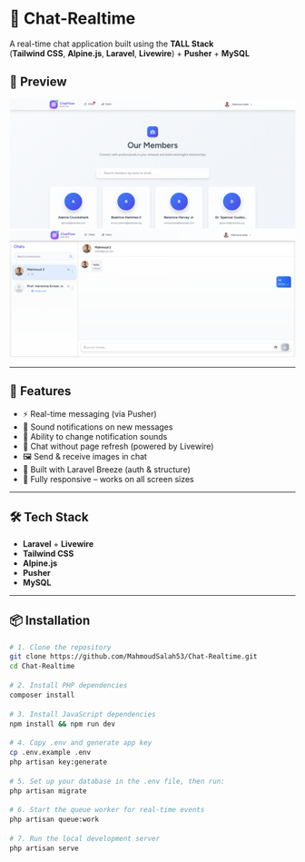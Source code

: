 # 💬 Chat-Realtime

A real-time chat application built using the **TALL Stack**  
(**Tailwind CSS**, **Alpine.js**, **Laravel**, **Livewire**) + **Pusher** + **MySQL**

## 📸 Preview

![Chat Screenshot 1](screenshots/chat1.png)
![Chat Screenshot 2](screenshots/chat2.png)

---

## 🚀 Features

- ⚡ Real-time messaging (via Pusher)
- 🔔 Sound notifications on new messages
- 🎵 Ability to change notification sounds
- 💬 Chat without page refresh (powered by Livewire)
- 🖼️ Send & receive images in chat
- 🧩 Built with Laravel Breeze (auth & structure)
- 📱 Fully responsive – works on all screen sizes

---

## 🛠️ Tech Stack

- **Laravel** + **Livewire**
- **Tailwind CSS**
- **Alpine.js**
- **Pusher**
- **MySQL**

---

## 📦 Installation

```bash
# 1. Clone the repository
git clone https://github.com/MahmoudSalah53/Chat-Realtime.git
cd Chat-Realtime

# 2. Install PHP dependencies
composer install

# 3. Install JavaScript dependencies
npm install && npm run dev

# 4. Copy .env and generate app key
cp .env.example .env
php artisan key:generate

# 5. Set up your database in the .env file, then run:
php artisan migrate

# 6. Start the queue worker for real-time events
php artisan queue:work

# 7. Run the local development server
php artisan serve
